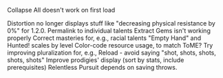 Collapse All doesn't work on first load

Distortion no longer displays stuff like "decreasing physical resistance by 0%" for 1.2.0.
Permalink to individual talents
Extract Gems isn't working properly
Correct masteries for, e.g., racial talents
"Empty Hand" and Hunted! scales by level
Color-code resource usage, to match ToME?
Try improving pluralization for, e.g., Reload - avoid saying "shot, shots, shots, shots, shots"
Improve prodigies' display (sort by stats, include prerequisites)
Relentless Pursuit depends on saving throws.
